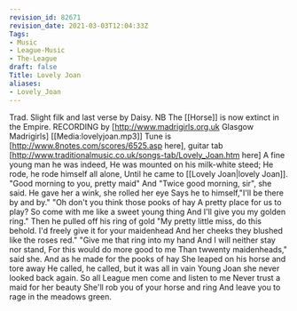 ```yaml
---
revision_id: 82671
revision_date: 2021-03-03T12:04:33Z
Tags:
- Music
- League-Music
- The-League
draft: false
Title: Lovely Joan
aliases:
- Lovely_Joan
---
```

Trad. Slight filk and last verse by Daisy. 
NB The [[Horse]] is now extinct in the Empire.
RECORDING by [http://www.madrigirls.org.uk Glasgow Madrigirls] [[Media:lovelyjoan.mp3]]
Tune is [http://www.8notes.com/scores/6525.asp here], guitar tab [http://www.traditionalmusic.co.uk/songs-tab/Lovely_Joan.htm here]
A fine young man he was indeed,
He was mounted on his milk-white steed;
He rode, he rode himself all alone,
Until he came to [[Lovely Joan|lovely Joan]].
"Good morning to you, pretty maid"
And "Twice good morning, sir", she said.
He gave her a wink, she rolled her eye
Says he to himself,"I'll be there by and by."
"Oh don't you think those pooks of hay
A pretty place for us to play?
So come with me like a sweet young thing
And I'll give you my golden ring."
Then he pulled off his ring of gold
"My pretty little miss, do this behold.
I'd freely give it for your maidenhead
And her cheeks they blushed like the roses red."
"Give me that ring into my hand
And I will neither stay nor stand,
For this would do more good to me
Than twwenty maidenheads," said she.
And as he made for the pooks of hay
She leaped on his horse and tore away
He called, he called, but it was all in vain
Young Joan she never looked back again.
So all League men come and listen to me
Never trust a maid for her beauty
She'll rob you of your horse and ring
And leave you to rage in the meadows green.